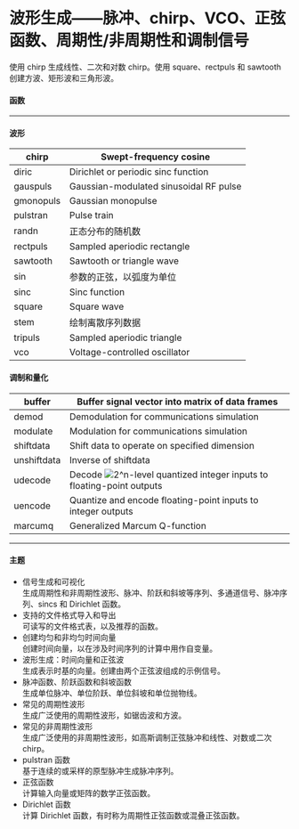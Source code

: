 # 波形生成——脉冲、chirp、VCO、正弦函数、周期性/非周期性和调制信号
使用 chirp 生成线性、二次和对数 chirp。使用 square、rectpuls 和 sawtooth 创建方波、矩形波和三角形波。
#### 函数
***
#### 波形  
chirp | Swept-frequency cosine
---------- | -------------
diric | Dirichlet or periodic sinc function
gauspuls | Gaussian-modulated sinusoidal RF pulse
gmonopuls | Gaussian monopulse
pulstran | Pulse train
randn | 正态分布的随机数
rectpuls | Sampled aperiodic rectangle
sawtooth | Sawtooth or triangle wave
sin | 参数的正弦，以弧度为单位
sinc | Sinc function
square | Square wave
stem | 绘制离散序列数据
tripuls | Sampled aperiodic triangle
vco | 	Voltage-controlled oscillator
#### 调制和量化  
buffer | Buffer signal vector into matrix of data frames
---------- | -------------
demod | Demodulation for communications simulation
modulate | Modulation for communications simulation
shiftdata | Shift data to operate on specified dimension
unshiftdata | Inverse of shiftdata
udecode | Decode ![2^n](https://latex.codecogs.com/svg.image?2^n)-level quantized integer inputs to floating-point outputs
uencode | Quantize and encode floating-point inputs to integer outputs
marcumq | Generalized Marcum Q-function
***
#### 主题  
- 信号生成和可视化  
生成周期性和非周期性波形、脉冲、阶跃和斜坡等序列、多通道信号、脉冲序列、sincs 和 Dirichlet 函数。  
- 支持的文件格式导入和导出  
可读写的文件格式表，以及推荐的函数。  
- 创建均匀和非均匀时间向量  
创建时间向量，以在涉及时间序列的计算中用作自变量。  
- 波形生成：时间向量和正弦波  
生成表示时基的向量。创建由两个正弦波组成的示例信号。  
- 脉冲函数、阶跃函数和斜坡函数  
生成单位脉冲、单位阶跃、单位斜坡和单位抛物线。  
- 常见的周期性波形  
生成广泛使用的周期性波形，如锯齿波和方波。  
- 常见的非周期性波形  
生成广泛使用的非周期性波形，如高斯调制正弦脉冲和线性、对数或二次 chirp。  
- pulstran 函数  
基于连续的或采样的原型脉冲生成脉冲序列。  
- 正弦函数  
计算输入向量或矩阵的数学正弦函数。  
- Dirichlet 函数  
计算 Dirichlet 函数，有时称为周期性正弦函数或混叠正弦函数。  
